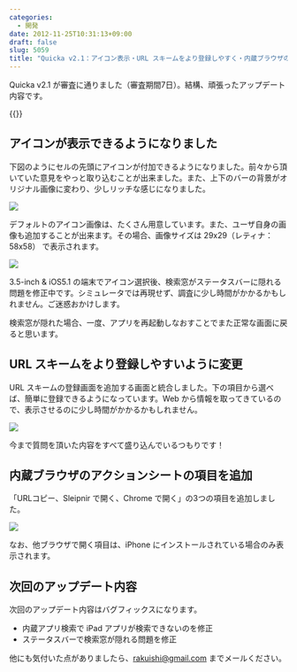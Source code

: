 ```yaml
---
categories:
  - 開発
date: 2012-11-25T10:31:13+09:00
draft: false
slug: 5059
title: "Quicka v2.1：アイコン表示・URL スキームをより登録しやすく・内蔵ブラウザの項目追加"
---
```


Quicka v2.1 が審査に通りました（審査期間7日）。結構、頑張ったアップデート内容です。

{{<app id="511606108" title="Quicka - Web検索を快適に 2.1（￥85）" src="http://a758.phobos.apple.com/us/r1000/073/Purple/v4/04/f0/49/04f0496d-7640-7f1d-69b9-3fc5a0617a49/temp..axowrgud.100x100-75.png">}}

## アイコンが表示できるようになりました

下図のようにセルの先頭にアイコンが付加できるようになりました。前々から頂いていた意見をやっと取り込むことが出来ました。また、上下のバーの背景がオリジナル画像に変わり、少しリッチな感じになりました。

![](/images/2012/11/5059_1.png)

デフォルトのアイコン画像は、たくさん用意しています。また、ユーザ自身の画像も追加することが出来ます。その場合、画像サイズは 29x29（レティナ：58x58） で表示されます。

![](/images/2012/11/5059_2.png)

3.5-inch & iOS5.1 の端末でアイコン選択後、検索窓がステータスバーに隠れる問題を修正中です。シミュレータでは再現せず、調査に少し時間がかかるかもしれません。ご迷惑おかけします。

検索窓が隠れた場合、一度、アプリを再起動しなおすことでまた正常な画面に戻ると思います。

## URL スキームをより登録しやすいように変更

URL スキームの登録画面を追加する画面と統合しました。下の項目から選べば、簡単に登録できるようになっています。Web から情報を取ってきているので、表示させるのに少し時間がかかるかもしれません。

![](/images/2012/11/5059_3.png)

今まで質問を頂いた内容をすべて盛り込んでいるつもりです！

## 内蔵ブラウザのアクションシートの項目を追加

「URLコピー、Sleipnir で開く、Chrome で開く」の3つの項目を追加しました。

![](/images/2012/11/5059_4.png)

なお、他ブラウザで開く項目は、iPhone にインストールされている場合のみ表示されます。

## 次回のアップデート内容

次回のアップデート内容はバグフィックスになります。

* 内蔵アプリ検索で iPad アプリが検索できないのを修正
* ステータスバーで検索窓が隠れる問題を修正

他にも気付いた点がありましたら、rakuishi@gmail.com までメールください。

